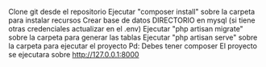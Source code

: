 Clone git desde el repositorio
Ejecutar "composer install" sobre la carpeta para instalar recursos
Crear base de datos DIRECTORIO en mysql (si tiene otras credenciales actualizar en el .env)
Ejecutar "php artisan migrate" sobre la carpeta para generar las tablas
Ejecutar "php artisan serve" sobre la carpeta para ejecutar el proyecto
Pd: Debes tener composer
El proyecto se ejecutara sobre http://127.0.0.1:8000
